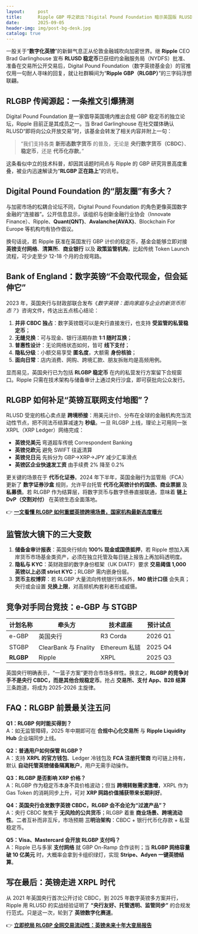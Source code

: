 ```yaml
---
layout:     post
title:      Ripple GBP 呼之欲出？Digital Pound Foundation 暗示英国版 RLUSD 即将登场
date:       2025-09-05
header-img: img/post-bg-desk.jpg
catalog: true
---
```


一股关于“**数字化英镑**”的新鲜气息正从伦敦金融城吹向加密世界。继 **Ripple** CEO Brad Garlinghouse 宣布 **RLUSD 稳定币**已获纽约金融服务局（NYDFS）批准、准备在交易所公开交易后，Digital Pound Foundation（数字英镑基金会）的官推仅用一句耐人寻味的回复，就让社群瞬间为“**Ripple GBP（RLGBP）**”的三字码浮想联翩。

## RLGBP 传闻源起：一条推文引爆猜测

Digital Pound Foundation 是一家倡导英国境内推出合规 GBP 稳定币的独立论坛，Ripple 目前正是其成员之一。当 Brad Garlinghouse 在社交媒体确认 RLUSD“即将向公众开放交易”时，该基金会转发了相关内容并附上一句：

> “我们支持各类 **新形态数字货币** 的普及，无论是 **央行数字货币（CBDC）**、**稳定币**，还是 **代币化存款**。”

这条看似中立的技术科普，却因其话题时间点与 Ripple 的 GBP 研究背景高度重叠，被业内迅速解读为“**RLGBP 正在路上**”的讯号。

## Digital Pound Foundation 的“朋友圈”有多大？

与加密市场的松耦合论坛不同，Digital Pound Foundation 的角色更像英国数字金融的“连接器”。公开信息显示，该组织与创新金融行业协会（Innovate Finance）、Ripple、**Quant(QNT)**、**Avalanche(AVAX)**、Blockchain For Europe 等机构均有协作倡议。

换句话说，若 Ripple 获准在英国发行 GBP 计价的稳定币，基金会能够立即对接 **英镑支付网络**、**清算所**、**商业银行** 以及 **政策监管机构**，比起传统 Token Launch 流程，可少走至少 12-18 个月的合规弯路。

## Bank of England：数字英镑“不会取代现金，但会延伸它”

2023 年，英国央行与财政部联合发布《*数字英镑：面向家庭与企业的新货币形态？*》咨询文件，传达出五点核心结论：

1. **并非 CBDC 独占**：数字英镑既可以是央行直接发行，也支持 **受监管的私营稳定币**；  
2. **无缝兑换**：可与现金、银行活期存款 **1:1 随时互换**；  
3. **普惠性设计**：无论网络状态如何，皆可 **线下支付**；  
4. **隐私分级**：小额交易享受 **匿名度**，大额需 **身份核验**；  
5. **面向日常**：店内消费、网购、跨境汇款、朋友拆账均是高频用例。

显而易见，英国央行已为包括 **RLGBP 稳定币** 在内的私营发行方案留下合规窗口。Ripple 只需在技术架构与储备审计上通过央行沙盒，即可获批向公众发行。

## RLGBP 如何补足“英镑互联网支付地图”？

RLUSD 受宠的核心卖点是 **跨境桥接**：用美元计价、分布在全球的金融机构充当流动性节点，把不同法币结算减速为 **秒级**。一旦 RLGBP 上线，理论上可用同一张 XRPL（XRP Ledger）网络完成：

- **英镑兑美元** 弯道超车传统 Correspondent Banking  
- **英镑兑欧元** 避免 SWIFT 往返清算  
- **英镑兑日元** 先拆分为 GBP→XRP→JPY 减少汇率滑点  
- **英镑区企业快速发工资** 由手续费 2% 降至 0.2%

更关键的场景在于 **代币化证券**。2024 年下半年，英国金融行为监管局（FCA）更新了 **数字证券沙盒** 规则，允许平台托管 **代币化英镑计价的国债、商业票据** 及 **私募债**。若 RLGBP 作为结算层，将数字货币与数字债券直接联通，意味着 **链上 DvP（交割对付）** 在英镑生态全面落地。

👉 [**一文看懂 RLGBP 如何重塑英镑跨境场景，国家机构最新态度曝光**](https://okxdog.com/)

## 监管放大镜下的三大变数

1. **储备金审计报表**：英国央行倾向 **100% 现金或国债抵押**，若 Ripple 想加入离岸货币市场基金类资产，必须在独立托管及每日链上报告上再加码透明度。  
2. **隐私与 KYC**：英财政部的数字身份框架（UK DIATF）要求 **交易阈值 1,000 英镑以上必须 strict KYC**；RLGBP 需内嵌身份层。  
3. **货币主权博弈**：若 RLGBP 大量流向传统银行体系外，**M0 统计口径** 会失真；央行或会设置 **兑换上限**，对高频机构套利者形成威慑。

## 竞争对手同台竞技：e-GBP 与 STGBP

| 计划名称 | 牵头方 | 技术底座 | 预计试点 |
|-----------|---------|-----------|-----------|
| e-GBP | 英国央行 | R3 Corda | 2026 Q1 |
| STGBP | ClearBank 与 Fnality | Ethereum 私链 | 2025 Q4 |
| **RLGBP** | Ripple | XRPL | 2025 Q3 |

英国央行明确表示，“一篮子方案”更符合市场多样性。换言之，**RLGBP 的竞争对手不是央行 CBDC，而是其他合规稳定币**。抢占 **交易所、支付 App、B2B 结算** 三条跑道，将成为 2025-2026 主旋律。

## FAQ：RLGBP 前景最关注五问

**Q1：RLGBP 何时能买得到？**  
A：如无监管障碍，2025 年中期即可在 **合规中心化交易所** 与 **Ripple Liquidity Hub** 企业端同步上线。

**Q2：普通用户如何保管 RLGBP？**  
A：支持 **XRPL 的官方钱包**、Ledger 冷钱包及 **FCA 注册托管商** 均可链上持有，默认 **自动托管英镑储备隔离账户**，用户无需手动操作。

**Q3：RLGBP 是否影响 XRP 价格？**  
A：RLGBP 作为稳定币本身不具价格波动；但当 **跨境转账需求激增**，XRPL 作为 Gas Token 的消耗同步上升，可对 **XRP 网路价值捕获带来长期利好**。

**Q4：英国央行会发数字英镑 CBDC，RLGBP 会不会沦为“过渡产品”？**  
A：央行 CBDC 聚焦于 **无风险的公共货币**；RLGBP 着重 **商业场景、跨境流动性**。二者互补而非互斥，市场预期 **三明治架构**：CBDC + 银行代币化存款 + 私营稳定币。

**Q5：Visa、Mastercard 会开放 RLGBP 支付吗？**  
A：Ripple 已与多家 **支付网络** 就 GBP On-Ramp 合作谈判；当 **RLGBP 网络容量破 10 亿美元** 时，大概率会拿到卡组织绿灯，实现 **Stripe、Adyen 一键英镑结算**。

## 写在最后：英镑走进 XRPL 时代

从 2021 年英国央行首次公开讨论 CBDC，到 2025 年数字英镑多方案并行，Ripple 用 RLUSD 的实战经验证明了 **“央行友好、托管透明、监管同步”** 的合规发行范式。只是这一次，轮到了 **英镑数字化赛道**。  

👉 [**立即挖局 RLGBP 全网交易流动性：英镑未来十年大变局报告**](https://okxdog.com/)